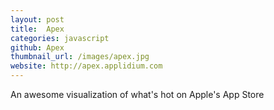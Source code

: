 ```yaml
---
layout: post
title:  Apex
categories: javascript
github: Apex
thumbnail_url: /images/apex.jpg
website: http://apex.applidium.com
---
```


An awesome visualization of what's hot on Apple's App Store
